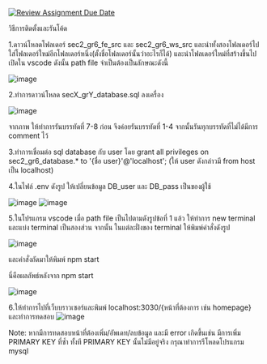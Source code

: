 [![Review Assignment Due Date](https://classroom.github.com/assets/deadline-readme-button-22041afd0340ce965d47ae6ef1cefeee28c7c493a6346c4f15d667ab976d596c.svg)](https://classroom.github.com/a/OspoeYOK)

วิธีการติดตั้งและรันโค้ด

1.ดาวน์โหลดโฟลเดอร์ sec2_gr6_fe_src และ sec2_gr6_ws_src และนำทั้งสองโฟลเดอร์ไปใส่โฟลเดอร์ใหม่อีกโฟลเดอร์หนึ่ง(ตั้งชื่อโฟลเดอร์นั้นว่าอะไรก็ได้) และนำโฟลเดอร์ใหม่ที่สร้างขึ้นไปเปิดใน vscode
ดังนั้น path file จำเป็นต้องเป็นลักษณะดังนี้

![image](https://github.com/user-attachments/assets/941032a0-d46d-47a9-b76b-07cffce5c26a)

2.ทำการดาวน์โหลด secX_grY_database.sql ลงเครื่อง

![image](https://github.com/user-attachments/assets/00bed08a-cd25-4fab-b46b-d0cd0fb3b44b)

จากภาพ ให้ทำการรันบรรทัดที่ 7-8 ก่อน จึงค่อยรันบรรทัดที่ 1-4 จากนั้นรันทุกบรรทัดที่ไม่ได้มีการ comment ไว้

3.ทำการเชื่อมต่อ sql database กับ user โดย grant all privileges on sec2_gr6_database.* to '{ชื่อ user}'@'localhost'; (ให้ user ดังกล่าวมี from host เป็น localhost)

4.ในไฟล์ .env ดังรูป ให้เปลี่ยนข้อมูล DB_user และ DB_pass เป็นของผู้ใช้

![image](https://github.com/user-attachments/assets/9e82eceb-25bc-404f-a11c-bf087ad25f38)
![image](https://github.com/user-attachments/assets/718bd6c0-dc50-4663-98ee-74b6227aedde)


5.ในโปรแกรม vscode เมื่อ path file เป็นไปตามดังรูปข้อที่ 1 แล้ว ให้ทำการ new terminal และแบ่ง terminal เป็นสองส่วน จากนั้น ในแต่ละฝั่งของ terminal ให้พิมพ์คำสั่งดังรูป

![image](https://github.com/user-attachments/assets/f3c23e29-5a8b-42a2-af67-6265a6c292a0)


และคำสั่งถัดมาให้พิมพ์ npm start

นี่คือผลลัพธ์หลังจาก npm start

![image](https://github.com/user-attachments/assets/d7efe53e-d6c0-4698-9ede-859f80cc8523)


6.ให้ทำการไปที่เว็บบราวเซอร์และพิมพ์ localhost:3030/{หน้าที่ต้องการ เช่น homepage} และทำการทดสอบ
![image](https://github.com/user-attachments/assets/3f8cd5e9-d666-4855-9f9e-532957b8b8f7)


Note: หากมีการทดสอบหน้าที่ต้องเพิ่ม/อัพเดท/ลบข้อมูล และมี error เกิดขึ้นเช่น มีการเพิ่ม PRIMARY KEY ที่ซ้ำ ทั้งที PRIMARY KEY นั้นไม่มีอยู่จริง กรุณาทำการรีโหลดโปรแกรม mysql



